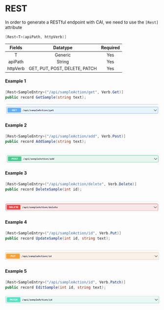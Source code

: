 <!-- # GraphQl -->

# REST
In order to generate a RESTful endpoint with CAI, we need to use the `[Rest]` attribute
```c#
[Rest<T>(apiPath, httpVerb)]

```

| Fields | Datatype | Required |
| :---: | :---: | :----: |
| T | Generic | Yes |
| apiPath | String | Yes |
| httpVerb | GET, PUT, POST, DELETE, PATCH | Yes |


#### Example 1

```c#
[Rest<SampleEntry>("/api/sampleAction/get", Verb.Get)]
public record GetSample(string text);

```

<p>
    <img src ="../pics/get.png" alt="image">
</p>


#### Example 2

```c#
[Rest<SampleEntry>("/api/sampleAction/add", Verb.Post)]
public record AddSample(string text);



```

<p>
    <img src ="../pics/add.png" alt="image">
</p>


#### Example 3

```c#
[Rest<SampleEntry>("/api/sampleAction/delete", Verb.Delete)]
public record DeleteSample(int id);



```

<p>
    <img src ="../pics/delete.png" alt="image">
</p>

#### Example 4

```c#
[Rest<SampleEntry>("/api/sampleAction/id", Verb.Put)]
public record UpdateSample(int id, string text);



```

<p>
    <img src ="../pics/put.png" alt="image">
</p>

#### Example 5

```c#
[Rest<SampleEntry>("/api/sampleAction/id", Verb.Patch)]
public record EditSample(int id, string text);

```

<p>
    <img src ="../pics/patch.png" alt="image">
</p>